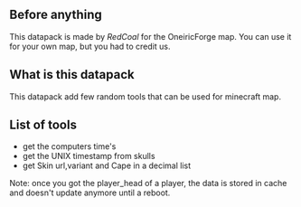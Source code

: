 ## Before anything

This datapack is made by _RedCoal_ for the OneiricForge map.
You can use it for your own map, but you had to credit us.

## What is this datapack

This datapack add few random tools that can be used for minecraft map.

## List of tools

- get the computers time's
- get the UNIX timestamp from skulls
- get Skin url,variant and Cape in a decimal list

Note: once you got the player_head of a player, the data is stored in cache and doesn't update anymore until a reboot.
